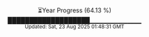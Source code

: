 <p align="center">
⏳Year Progress (64.13 %) <br>
███████████████████▁▁▁▁▁▁▁▁▁▁▁ <br>
<sub>Updated: Sat, 23 Aug 2025 01:48:31 GMT</sub>
</p>

